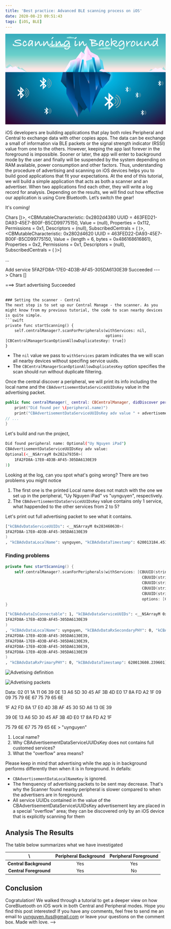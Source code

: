 ```yaml
---
title: 'Best practice: Advanced BLE scanning process on iOS'
date: 2020-08-23 09:51:43
tags: [iOS, BLE]
---
```


![](/Post-Resources/ScanningInBG/cover.png "Banner")

iOS developers are building applications that play both roles Peripheral and Central to exchange data with other copies apps. The data can be exchange a small of information via BLE packets or the signal strength indicator (RSSI) value from one to the others. However, keeping the app last forever in the foreground is impossible. Sooner or later, the app will enter to background mode by the user and finally will be suspended by the system depending on RAM available, power consumption and other factors. Thus, understanding the procedure of advertising and scanning on iOS devices helps you to build good applications that fit your expectations.
At the end of this tutorial, we will build a simple application that acts as both a scanner and an advertiser. When two applications find each other, they will write a log record for analysis. Depending on the results, we will find out how effective our application is using Core Bluetooth.
Let’s switch the gear!

<!-- more -->

It's coming!
<!-- 
## Foundational knowledge

According to the `Getting Started With Bluetooth Low Energy` book, the two main purposes of advertising packets are:
- To broadcast data for applications.
- To discover slaves and to connect them.

The maximum size of payload each advertising packet is **31 bytes**, along with the header information. Every eslapsed interval, which range from 20ms to 10.24s, advertising packets are broastcasted blindly to notify its presence to other devices or applications. There are two types of scanning approaches:
- **Passive Scanning**: Scanners simply recieves advertising packets witout any futher actions.
- **Active Scanning**: After recieving an advertising packet, the scanner perform a Scanning Request packet to the advertiser. After recieving the Scanning Request, the advertiser responds with a Scanning Response packet which allows the advertises to send an extra data (Extra 31 bytes) to the scanner.

![](/Post-Resources/ScanningInBG/ScanningProcedures.png "Scanning Procedures")

To classify advertising packet types, we rely on three properties: `connectability`, `scannability`, and `directability`

Adv packet type             |  Connectability: Determintes if a scanner can make a connection or not | Scannability: Determines if a scanner can issue a scan request or not | Directability: Determines if this packet is targeted at any particular scannners or not.
:-------------------------:|:-------------------------|:-------------------------:|:-------------------------:
ADV_IND | Yes | Yes | No
ADV_DIRECT_IND | Yes | No | Yes
ADV_NONCONN_IND | No | No | No
ADV_SCAN_IND | No | Yes | No

There are a lot more advanced topic are bring on the table in the `Getting Started With Bluetooth Low Energy` book such as how data is organized in BLE devices and how to communicate with existing hardware, etc. If you want to know more, please refer to the book.
Because of the scope of this post, understanding of advertising process is good enough for us to move to the next section.

## Scanning and advertising on iOS

### Setting up the advertiser - Peripheral

We're going to reuse my previous repo allowing an ios phone advertises as a peripheral using Core Bluetooth. 
First, I will generate 5 UUIDs as the services of the advertiser (Peripheral).

```swift
let kServiceUUID1 = "1FA2FD8A-17E0-4D3B-AF45-305DA6130E39"
...
let kServiceUUID4 = "4FA2FD8A-17E0-4D3B-AF45-305DA6130E39"
let kServiceUUID5 = "5FA2FD8A-17E0-4D3B-AF45-305DA6130E39"
```

Next, I will create a list of `CBMutableService` and then add them to the `CBPeripheralManager` object.

```swift
services.forEach { (each) in
    let cbService = CBMutableService(type: each.uuid.cbUUID, primary: true)
    var charArr = [CBMutableCharacteristic]()
    
    each.characteristics.forEach { (char) in
        charArr.append(CBMutableCharacteristic.init(
            type: char.uuid.cbUUID,
        properties: [.read, .write, .notify],
        value: nil,
        permissions: CBAttributePermissions(char.permissions.map { $0.cbAttributePermission } )))
    }
    
    cbService.characteristics = charArr

    self.peripheralManager.add(cbService)
}
```

Finally, we start advertising the peripheral when its state get ready.

```swift
self.peripheralManager.startAdvertising([CBAdvertisementDataLocalNameKey: "uynguyen",
                                        CBAdvertisementDataServiceUUIDsKey: self.cbServices.map { $0.uuid }])
```

As the above code get executed, we will see the following log are printed.

```bash
Add service 1FA2FD8A-17E0-4D3B-AF45-305DA6130E39 Succeeded
---> Chars [<CBMutableCharacteristic: 0x2802d4070 UUID = 463FED20-DA93-45E7-B00F-B5CD99775150, Value = (null), Properties = 0x1A, Permissions = 0x3, Descriptors = (null), SubscribedCentrals = (
)>, <CBMutableCharacteristic: 0x2802d4380 UUID = 463FED21-DA93-45E7-B00F-B5CD99775150, Value = (null), Properties = 0x112, Permissions = 0x1, Descriptors = (null), SubscribedCentrals = (
)>, <CBMutableCharacteristic: 0x2802d4620 UUID = 463FED22-DA93-45E7-B00F-B5CD99775150, Value = {length = 6, bytes = 0x486168616861}, Properties = 0x2, Permissions = 0x1, Descriptors = (null), SubscribedCentrals = (
)>]

...

Add service 5FA2FD8A-17E0-4D3B-AF45-305DA6130E39 Succeeded
---> Chars []

===> Start advertising Succeeded
```

### Setting the scanner - Central
The next step is to set up our Central Manage - the scanner. As you might know from my previous tutorial, the code to scan nearby devices is quite simple. 
```swift
private func startScanning() {
    self.centralManager?.scanForPeripherals(withServices: nil,
                                            options: [CBCentralManagerScanOptionAllowDuplicatesKey: true])
}
```

- The `nil` value we pass to `withServices` param indicates tha we will scan all nearby devices without specifing service uuids.
- The `CBCentralManagerScanOptionAllowDuplicatesKey` option specifies the scan should run without duplicate filtering.

Once the central discover a peripheral, we will print its info including the local name and the `CBAdvertisementDataServiceUUIDsKey` value in the advertising packet.

```swift
public func centralManager(_ central: CBCentralManager, didDiscover peripheral: CBPeripheral, advertisementData: [String : Any], rssi RSSI: NSNumber) {
    print("Did found per \(peripheral.name)")
    print("CBAdvertisementDataServiceUUIDsKey adv value " + advertisementData[CBAdvertisementDataServiceUUIDsKey])
// ...
}
```

Let's build and run the project, 

```bash
Did found peripheral name: Optional("Uy Nguyen iPad")
CBAdvertisementDataServiceUUIDsKey adv value:
Optional(<__NSArrayM 0x282a79350>(
    1FA2FD8A-17E0-4D3B-AF45-305DA6130E39
))
```

Looking at the log, can you spot what's going wrong? There are two problems you might notice

1. The first one is the printed Local name does not match with the one we set up in the peripheral, "Uy Nguyen iPad" vs "uynguyen", respectively.
2. The `CBAdvertisementDataServiceUUIDsKey` value contains only 1 service, what happended to the other services from 2 to 5?

Let's print out full advertising packet to see what it contains.

```bash
["kCBAdvDataServiceUUIDs": <__NSArrayM 0x283460630>(
1FA2FD8A-17E0-4D3B-AF45-305DA6130E39
)
, "kCBAdvDataLocalName": uynguyen, "kCBAdvDataTimestamp": 620013184.4512661, "kCBAdvDataRxPrimaryPHY": 0, "kCBAdvDataIsConnectable": 1, "kCBAdvDataRxSecondaryPHY": 0]
```

### Finding problems

```swift
private func startScanning() {
    self.centralManager?.scanForPeripherals(withServices: [CBUUID(string: "1FA2FD8A-17E0-4D3B-AF45-305DA6130E39"), 
                                                            CBUUID(string: "2FA2FD8A-17E0-4D3B-AF45-305DA6130E39"), 
                                                            CBUUID(string: "3FA2FD8A-17E0-4D3B-AF45-305DA6130E39"), 
                                                            CBUUID(string: "4FA2FD8A-17E0-4D3B-AF45-305DA6130E39"), 
                                                            CBUUID(string: "5FA2FD8A-17E0-4D3B-AF45-305DA6130E39")],
                                                            options: [CBCentralManagerScanOptionAllowDuplicatesKey: true])
}
```

```bash
["kCBAdvDataIsConnectable": 1, "kCBAdvDataServiceUUIDs": <__NSArrayM 0x280708750>(
1FA2FD8A-17E0-4D3B-AF45-305DA6130E39
)
, "kCBAdvDataLocalName": uynguyen, "kCBAdvDataRxSecondaryPHY": 0, "kCBAdvDataHashedServiceUUIDs": <__NSArrayM 0x280708720>(
2FA2FD8A-17E0-4D3B-AF45-305DA6130E39,
3FA2FD8A-17E0-4D3B-AF45-305DA6130E39,
4FA2FD8A-17E0-4D3B-AF45-305DA6130E39,
5FA2FD8A-17E0-4D3B-AF45-305DA6130E39
)
, "kCBAdvDataRxPrimaryPHY": 0, "kCBAdvDataTimestamp": 620013608.239601]
```

![](/Post-Resources/ScanningInBG/advertising_method.png "Advetising definition")

![](/Post-Resources/ScanningInBG/Adv_Packets.png "Advetising packets")


Data: 02 01 1A 11 06 39 0E 13 A6 5D 30 45 AF 3B 4D E0 17 8A FD A2 1F 09 09 75 79 6E 67 75 79 65 6E 

1F A2 FD 8A 17 E0 4D 3B AF 45 30 5D A6 13 0E 39

39 0E 13 A6 5D 30 45 AF 3B 4D E0 17 8A FD A2 1F

75 79 6E 67 75 79 65 6E > "uynguyen"


1. Local name?
2. Why CBAdvertisementDataServiceUUIDsKey does not contains full customed services?
3. What the "overflow" area means?


Please keep in mind that advertising while the app is in background performs differently then when it is in foreground. In defails:
- `CBAdvertisementDataLocalNameKey` is ignored.
- The frenquency of advertising packets to be sent may decrease. That's why the Scanner found nearby peripheral is slower compared to when the advertisers are in foreground.
- All service UUIDs contained in the value of the CBAdvertisementDataServiceUUIDsKey advertisement key are placed in a special "overflow" area; they can be discovered only by an iOS device that is explicitly scanning for them

## Analysis The Results

The table below summarizes what we have investigated

  
   \                |  Peripheral Background          | Peripheral Foreground
:------------------:|:-------------------:|:-------------------------:
**Central Background**          | Yes                 | Yes
**Central Foreground**          | Yes                 | No


## Conclusion

Cogratulation! We walked through a tutorial to get a deeper view on how CoreBluetooth on iOS work in both Central and Peripheral modes. Hope you find this post interested! If you have any comments, feel free to send me an email to uynguyen.itus@gmail.com or leave your questions on the comment box.
Made with love.  -->